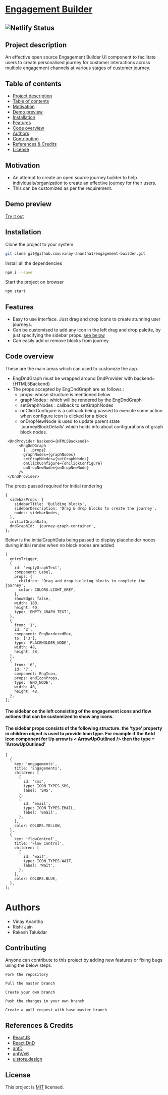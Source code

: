 # [Engagement Builder](https://github.com/vinay-anantha1/engagement-builder)

## ![Netlify Status](https://api.netlify.com/api/v1/badges/861e8178-5cf2-409a-a9d3-a8f820914740/deploy-status)
## Project description
An effective open source Engagement Builder UI component to facilitate users to create personalised journey for customer interactions across multiple engagement channels at various stages of customer journey.

## Table of contents
 -  [Project description](#project-description)
 -  [Table of contents](#table-of-contents)
 -  [Motivation](#motivation)
 -  [Demo preview](#demo-preview)
 -  [Installation](#installation)
 -  [Features](#features)
 -  [Code overview](#code-overview)
 -  [Authors](#authors)
 -  [Contributing](#contributing)
 - [References & Credits](#references)
 - [License](#license)
## Motivation
- An attempt to create an open source journey builder to help individuals/organization to create an effective journey for their users.
-  This can be customized as per the requirement.
## Demo preview
[Try it out](https://engagement-builder-foss21.netlify.app/
)
 ## Installation
 Clone the project to your system
```bash
git clone git@github.com:vinay-anantha1/engagement-builder.git
```
Install all the dependencies
```bash
npm i --save
```
Start the project on browser
```bash
npm start
```
## Features
* Easy to use interface. Just drag and drop icons to create stunning user journeys.
* Can be customised to add any icon in the left drag and drop palette, by just specifying the sidebar props. [see below](#code-overview)
* Can easily add or remove blocks from journey.
## Code overview
  These are the main areas which can used to customize the app.
  - EngDndGraph must be wrapped around DndProvider with backend={HTML5Backend}
  - The props accepted by EngDndGraph are as follows :
    - props: whose structure is mentioned below
    - graphNodes : which will be rendered by the EngDndGraph
    - setGraphNodes : callback to setGraphNodes
    - onClickConfigure is a callback being passed to execute some action when configure icon is clicked for a block
    - onDropNewNode is used to update parent state 'journeyBlockDetails' which holds info about configurations of graph block nodes.

```
 <DndProvider backend={HTML5Backend}>
      <EngDnDGraph
        {...props}
        graphNodes={graphNodes}
        setGraphNodes={setGraphNodes}
        onClickConfigure={onClickConfigure}
        onDropNewNode={onDropNewNode} 
      />
 </DndProvider>
```
The props passed required for initial rendering
```
{
  sidebarProps: {
    sidebarTitle: 'Building blocks',
    sidebarDescription: 'Drag & drop blocks to create the journey',
    nodes: sidebarNodes,
  },
  initialGraphData,
  dndGraphId: 'journey-graph-container',
};

```
Below is the initialGraphData being passed to display placeholder nodes during initial render when no block nodes are added

```
[
  entryTrigger,
  {
    id: 'emptyGraphText',
    component: Label,
    props: {
      children: 'Drag and drop building blocks to complete the journey',
      color: COLORS.LIGHT_GREY,
    },
    showEdge: false,
    width: 180,
    height: 40,
    type: 'EMPTY_GRAPH_TEXT',
  },
  {
    from: '1',
    id: '2',
    component: EngBorderedBox,
    to: ['3'],
    type: 'PLACEHOLDER_NODE',
    width: 48,
    height: 48,
  },
  {
    from: '6',
    id: '7',
    component: EngIcon,
    props: endIconProps,
    type: 'END_NODE',
    width: 48,
    height: 48,
  },
];

```
#### The sidebar on the left consisting of the engagement icons and flow actions that can be customized to show any icons. 
#### The sidebar props consists of the following structure. the 'type' property in children object is used to provide Icon type. For example if the Antd icon component for Up arrow is < ArrowUpOutlined /> then  the type = 'ArrowUpOutlined'

```
[
  {
    key: 'engagements',
    title: 'Engagements',
    children: [
      {
        id: 'sms',
        type: ICON_TYPES.SMS,
        label: 'SMS',
      },
      {
        id: 'email',
        type: ICON_TYPES.EMAIL,
        label: 'Email',
      },
    ],
    color: COLORS.YELLOW,
  },
  {
    key: 'flowControl',
    title: 'Flow Control',
    children: [
      {
        id: 'wait',
        type: ICON_TYPES.WAIT,
        label: 'Wait',
      },
    ],
    color: COLORS.BLUE,
  },
];
``` 
# Authors
- Vinay Anantha
- Rishi Jain
- Rakesh Talukdar

## Contributing
Anyone can contribute to this project by adding new features or fixing bugs using the below steps.
```
Fork the repository 
```
```
Pull the master branch 
```
```
Create your own branch
```
```
Push the changes in your own branch
```
```
Create a pull request with base master branch
```
## References & Credits
* [ReactJS](https://reactjs.org/)
* [React DnD](https://react-dnd.github.io/react-dnd/about)
* [antD](https://ant.design/)
* [antV/x6](https://x6.antv.vision/en/docs/api/graph/minimap)
* [uistore.design](https://www.uistore.design/items/people-working-collaborating-free-illustrations/)
 ## License
 This project is [MIT](https://github.com/vinay-anantha1/engagement-builder/blob/master/LICENSE) licensed.
